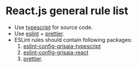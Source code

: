 # React.js general rule list

- Use [typescript](https://github.com/microsoft/TypeScript) for source code.
- Use [eslint](https://github.com/eslint/eslint) + [prettier](https://github.com/prettier/prettier).
- ESLint rules should contain following packages:
  1. [eslint-config-grisaia-typescript](https://www.npmjs.com/package/eslint-config-grisaia-typescript)
  2. [eslint-config-grisaia-react](https://www.npmjs.com/package/eslint-config-grisaia-react)
  3. [prettier](https://www.npmjs.com/package/eslint-config-prettier).
